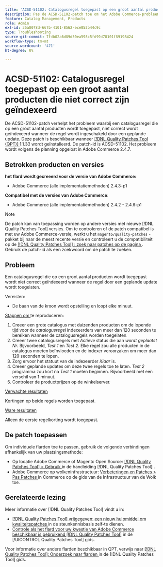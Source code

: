 ```yaml
---
title: 'ACSD-51102: Catalogusregel toegepast op een groot aantal producten die niet correct zijn geïndexeerd'
description: Pas de ACSD-51102-patch toe om het Adobe Commerce-probleem op te lossen waarbij een catalogusregel die wordt toegepast op een groot aantal producten niet correct wordt geïndexeerd wanneer de regel wordt ingeschakeld door een geplande update.
feature: Catalog Management, Products
role: Admin
exl-id: 35a8078d-667b-4101-8562-ece052b44c9c
type: Troubleshooting
source-git-commit: 7fdb02a6d89d50ea593c5fd99d78101f89198424
workflow-type: tm+mt
source-wordcount: '471'
ht-degree: 0%

---
```


# ACSD-51102: Catalogusregel toegepast op een groot aantal producten die niet correct zijn geïndexeerd

De ACSD-51102-patch verhelpt het probleem waarbij een catalogusregel die op een groot aantal producten wordt toegepast, niet correct wordt geïndexeerd wanneer de regel wordt ingeschakeld door een geplande update. Deze patch is beschikbaar wanneer [[!DNL Quality Patches Tool (QPT)] ](https://experienceleague.adobe.com/nl/docs/commerce-operations/tools/quality-patches-tool/quality-patches-tool-to-self-serve-quality-patches) 1.1.33 wordt geïnstalleerd. De patch-id is ACSD-51102. Het probleem wordt volgens de planning opgelost in Adobe Commerce 2.4.7.

## Betrokken producten en versies

**het flard wordt gecreeerd voor de versie van Adobe Commerce:**

* Adobe Commerce (alle implementatiemethoden) 2.4.3-p1

**Compatibel met de versies van Adobe Commerce:**

* Adobe Commerce (alle implementatiemethoden) 2.4.2 - 2.4.6-p1

>[!NOTE]
>
>De patch kan van toepassing worden op andere versies met nieuwe [!DNL Quality Patches Tool] versies. Om te controleren of de patch compatibel is met uw Adobe Commerce-versie, werkt u het `magento/quality-patches` -pakket bij naar de meest recente versie en controleert u de compatibiliteit op de [[!DNL Quality Patches Tool] : zoek naar patches op de pagina ](https://experienceleague.adobe.com/tools/commerce-quality-patches/index.html?lang=nl-NL) . Gebruik de patch-id als een zoekwoord om de patch te zoeken.

## Probleem

Een catalogusregel die op een groot aantal producten wordt toegepast wordt niet correct geïndexeerd wanneer de regel door een geplande update wordt toegelaten.

Vereisten:

* De baan van de kroon wordt opstelling en loopt elke minuut.

<u> Stappen om </u> te reproduceren:

1. Creeer een grote catalogus met duizenden producten om de lopende tijd voor de *catalogusregel* indexeerders van meer dan 120 seconden te bereiken wanneer de catalogusregels worden toegelaten.
2. Creeer twee catalogusregels met *Actieve* status die aan *wordt geplaatst Nr*.  Bijvoorbeeld, *Test 1* en *Test 2*. Elke regel zou alle producten in de catalogus moeten beïnvloeden en de indexer veroorzaken om meer dan 120 seconden te lopen.
3. Zorg ervoor het statuut van de indexeerder *Klaar* is.
4. Creeer geplande updates om deze twee regels toe te laten. *Test 2* programma zou kort na *Test 1* moeten beginnen. Bijvoorbeeld met een verschil van 1 minuut.
5. Controleer de productprijzen op de winkelserver.

<u> Verwachte resultaten </u>

Kortingen op beide regels worden toegepast.

<u> Ware resultaten </u>

Alleen de eerste regelkorting wordt toegepast.

## De patch toepassen

Om individuele flarden toe te passen, gebruik de volgende verbindingen afhankelijk van uw plaatsingsmethode:

* Op locatie Adobe Commerce of Magento Open Source: [[!DNL Quality Patches Tool] > Gebruik ](/help/tools/quality-patches-tool/usage.md) in de handleiding [!DNL Quality Patches Tool] .
* Adobe Commerce op wolkeninfrastructuur: [ Verbeteringen en Patches > Pas Patches ](https://experienceleague.adobe.com/docs/commerce-cloud-service/user-guide/develop/upgrade/apply-patches.html?lang=nl-NL) in Commerce op de gids van de Infrastructuur van de Wolk toe.

## Gerelateerde lezing

Meer informatie over [!DNL Quality Patches Tool] vindt u in:

* [[!DNL Quality Patches Tool]  vrijgegeven: een nieuw hulpmiddel om kwaliteitspatches ](https://experienceleague.adobe.com/nl/docs/commerce-operations/tools/quality-patches-tool/quality-patches-tool-to-self-serve-quality-patches) in de steunkennisbasis zelf-te dienen.
* [ Controle als het flard voor uw kwestie van Adobe Commerce beschikbaar is gebruikend  [!DNL Quality Patches Tool]](/help/tools/quality-patches-tool/patches-available-in-qpt/check-patch-for-magento-issue-with-magento-quality-patches.md) in de [!UICONTROL Quality Patches Tool] gids.


Voor informatie over andere flarden beschikbaar in QPT, verwijs naar [[!DNL Quality Patches Tool]: Onderzoek naar flarden ](<https://experienceleague.adobe.com/tools/commerce-quality-patches/index.html?lang=nl-NL>) in de [!DNL Quality Patches Tool] gids.
